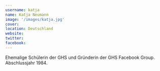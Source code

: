 ```yaml
---
username: katja
name: Katja Neumann
image: '/images/katja.jpg'
cover:
location: Deutschland
website: 
twitter: 
facebook: 
---
```

Ehemalige Schülerin der GHS und Gründerin der GHS Facebook Group. Abschlussjahr 1984.